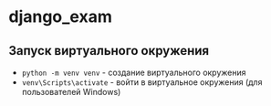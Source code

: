 # django_exam

## Запуск виртуального окружения

- `python -m venv venv` - создание виртуального окружения
- `venv\Scripts\activate` - войти в виртуальное окружения (для пользователей Windows)